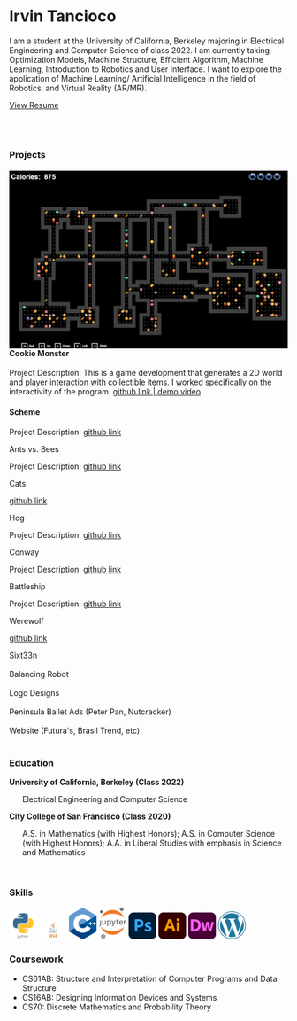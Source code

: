 <link type="text/css" rel="stylesheet" href="main.css" />

# Irvin Tancioco

I am a student at the University of California, Berkeley majoring in Electrical Engineering and Computer Science of class 2022. I am currently taking Optimization Models, Machine Structure, Efficient Algorithm, Machine Learning, Introduction to Robotics and User Interface. I want to explore the application of Machine Learning/ Artificial Intelligence in the field of Robotics, and Virtual Reality (AR/MR).

<a href="https://github.com/itancio/resume/blob/64a1b69bacad01ee10c502a76cd7579dc3f75f9e/Resume8_IrvinTancioco-2.pdf" download>View Resume</a>

<br>
<br>

### Projects
<div class="border-round" margin=20 width=10>
  <img style="float: left;" src="img/cookiemonster.png">
  <h4> Cookie Monster </h4>
  <p>Project Description: This is a game development that generates a 2D world and player interaction with collectible items. I worked specifically on the interactivity of the program. 
    <a href="https://github.com/itancio/cookiemonster"> github link </a> 
    <a href="https://www.youtube.com/watch?v=ES2n5Quh2KE">  |   demo video </a></p>
</div>

<div class="border-round"> 
  <h4> Scheme </h4>
  <p>Project Description: 
  <a href="https://github.com/itancio/scheme"> github link </a>
  </p>
</div>

<div class="border-round"> Ants vs. Bees
  <p>Project Description:  
  <a href="https://github.com/itancio/ants"> github link </a>
  </p>
</div>

<div class="border-round"> Cats
  <p>
  <a href="https://github.com/itancio/cats"> github link </a>
  </p>
</div>

<div class="border-round"> Hog
  <p>Project Description:
  <a href="https://github.com/itancio/hog"> github link </a>
  </p>
</div>

<div class="border-round"> Conway
  <p>Project Description: 
  <a href="https://github.com/itancio/conway"> github link </a>
  </p>
</div>

<div class="border-round"> Battleship
  <p>Project Description: 
  <a href="https://github.com/itancio/battleship"> github link </a>
  </p>
</div>

<div class="border-round"> Werewolf
  <p>
  <a href="https://github.com/itancio/werewolf"> github link </a>
  </p>
</div>

<div class="border-round"> Sixt33n
</div>
<br>
<div class="border-round"> Balancing Robot
</div>
<br>
<div class="border-round"> Logo Designs
</div>
<br>
<div class="border-round"> Peninsula Ballet Ads (Peter Pan, Nutcracker)
</div>
<br>
<div class="border-round"> Website (Futura's, Brasil Trend, etc)
</div>
<br>

### Education


<b>University of California, Berkeley (Class 2022)</b>
<ul>
Electrical Engineering and Computer Science
</ul>

<b>City College of San Francisco (Class 2020)</b>
<ul>
  A.S. in Mathematics (with Highest Honors); 
  A.S. in Computer Science (with Highest Honors); 
  A.A. in Liberal Studies with emphasis in Science and Mathematics
</ul>

<br>

### Skills
<img src="img/python.png" width = "50">
<img src="img/java.png" width = "50">
<img src="img/cplusplus.png" width = "50">
<img src="img/jupyter.png" width = "50">
<img src="img/photoshop.png" width = "50">
<img src="img/illustrator.png" width = "50">
<img src="img/dreamweaver.png" width = "50">
<img src="img/wordpress.png" width = "50">

  
### Coursework
- CS61AB: Structure and Interpretation of Computer Programs and Data Structure
- CS16AB: Designing Information Devices and Systems 
- CS70: Discrete Mathematics and Probability Theory
